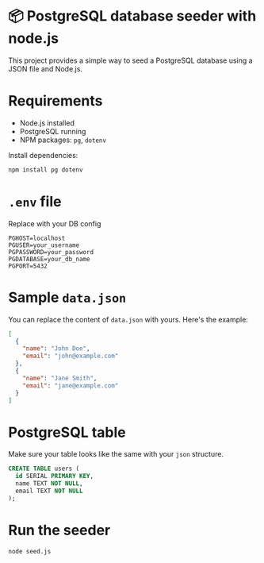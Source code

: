 # 📦 PostgreSQL database seeder with node.js

This project provides a simple way to seed a PostgreSQL database using a JSON file and Node.js.

# Requirements

- Node.js installed
- PostgreSQL running
- NPM packages: `pg`, `dotenv`

Install dependencies:
```bash
npm install pg dotenv
```

# `.env` file

Replace with your DB config

```env
PGHOST=localhost
PGUSER=your_username
PGPASSWORD=your_password
PGDATABASE=your_db_name
PGPORT=5432
```

# Sample `data.json`

You can replace the content of `data.json` with yours. Here's the example:

```json
[
  {
    "name": "John Doe",
    "email": "john@example.com"
  },
  {
    "name": "Jane Smith",
    "email": "jane@example.com"
  }
]
```

# PostgreSQL table

Make sure your table looks like the same with your `json` structure.

```sql
CREATE TABLE users (
  id SERIAL PRIMARY KEY,
  name TEXT NOT NULL,
  email TEXT NOT NULL
);
```

# Run the seeder

```bash
node seed.js
```